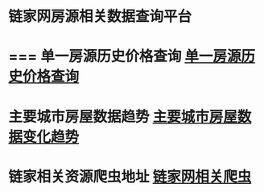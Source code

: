链家网房源相关数据查询平台
============================
===
单一房源历史价格查询
[单一房源历史价格查询](http://106.75.80.116/oldhouse/onehouse "查询")
===
主要城市房屋数据趋势
[主要城市房屋数据变化趋势](http://106.75.80.116/oldhouse/chenshi "趋势")
===
链家相关资源爬虫地址
[链家网相关爬虫](https://github.com/stamhe/spider_scrapy_lianjia "爬虫")
===